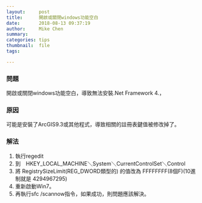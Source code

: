 ```yaml
---
layout:     post
title:      開啟或關閉windows功能空白
date:       2018-08-13 09:37:19
author:     Mike Chen
summary:    
categories: tips
thumbnail:  file
tags:

---
```


### 問題

開啟或關閉windows功能空白，導致無法安裝.Net Framework 4.，

### 原因

可能是安裝了ArcGIS9.3或其他程式，導致相關的註冊表鍵值被修改掉了。

### 解法

1. 執行regedit
2. 到　HKEY_LOCAL_MACHINE＼System＼CurrentControlSet＼Control
3. 將 RegistrySizeLimit(REG_DWORD類型的) 的值改為 FFFFFFFF(8個F)(10進制就是 4294967295)
4. 重新啟動Win7。
5. 再執行sfc /scannow指令，如果成功，則問題應該解決。